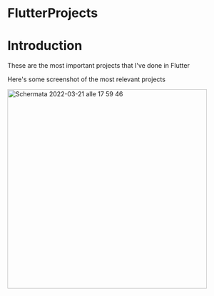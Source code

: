 # FlutterProjects

# Introduction
These are the most important projects that I've done in Flutter

Here's some screenshot of the most relevant projects

<img width="447" alt="Schermata 2022-03-21 alle 17 59 46" src="https://user-images.githubusercontent.com/88108002/159323034-c65d9bf3-eee1-4bd6-8d43-0d6fdde97720.png">
